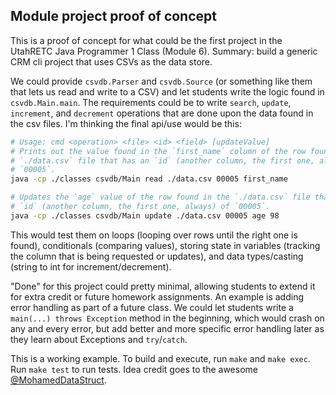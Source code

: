 ## Module project proof of concept

This is a proof of concept for what could be the first project in the UtahRETC
Java Programmer 1 Class (Module 6). Summary: build a generic CRM cli project
that uses CSVs as the data store.

We could provide `csvdb.Parser` and `csvdb.Source` (or something like them that
lets us read and write to a CSV) and let students write the logic found in
`csvdb.Main.main`. The requirements could be to write `search`, `update`,
`increment`, and `decrement` operations that are done upon the data found in
the csv files. I'm thinking the final api/use would be this:

```bash
# Usage: cmd <operation> <file> <id> <field> [updateValue]
# Prints out the value found in the `first_name` column of the row found in the
# `./data.csv` file that has an `id` (another column, the first one, always) of
# `00005`.
java -cp ./classes csvdb/Main read ./data.csv 00005 first_name

# Updates the `age` value of the row found in the `./data.csv` file that has an
# `id` (another column, the first one, always) of `00005`.
java -cp ./classes csvdb/Main update ./data.csv 00005 age 98
```

This would test them on loops (looping over rows until the right one is found),
conditionals (comparing values), storing state in variables (tracking the
column that is being requested or updates), and data types/casting (string to
int for increment/decrement).

"Done" for this project could pretty minimal, allowing students to extend it
for extra credit or future homework assignments. An example is adding error
handling as part of a future class. We could let students write a `main(...)
throws Exception` method in the beginning, which would crash on any and every
error, but add better and more specific error handling later as they learn
about Exceptions and `try`/`catch`.

This is a working example. To build and execute, run `make` and `make exec`.
Run `make test` to run tests. Idea credit goes to the awesome
[@MohamedDataStruct](https://github.com/MohamedDataStruct).

